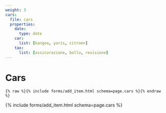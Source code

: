 ```yaml
---
weight: 3
cars:
  file: cars
  properties:
    date:
      type: date
    car:
      list: [kangoo, yaris, citroen]
    tax:
      list: [assicurazione, bollo, revisione]
---
```


# Cars

```liquid
{% raw %}{% include forms/add_item.html schema=page.cars %}{% endraw %}
```

{% include forms/add_item.html schema=page.cars %}